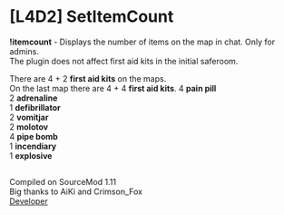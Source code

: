 # [L4D2] SetItemCount

__!itemcount__ - Displays the number of items on the map in chat. Only for admins.  
The plugin does not affect first aid kits in the initial saferoom.  

There are 4 + 2 __first aid kits__ on the maps.  
On the last map there are 4 + 4 __first aid kits__.
4 __pain pill__  
2 __adrenaline__  
1 __defibrillator__  
2 __vomitjar__  
2 __molotov__  
4 __pipe bomb__  
1 __incendiary__  
1 __explosive__  
 
 ##
Compiled on SourceMod 1.11  
Big thanks to AiKi and Crimson_Fox  
[Developer](https://vk.com/pa4h1337)
